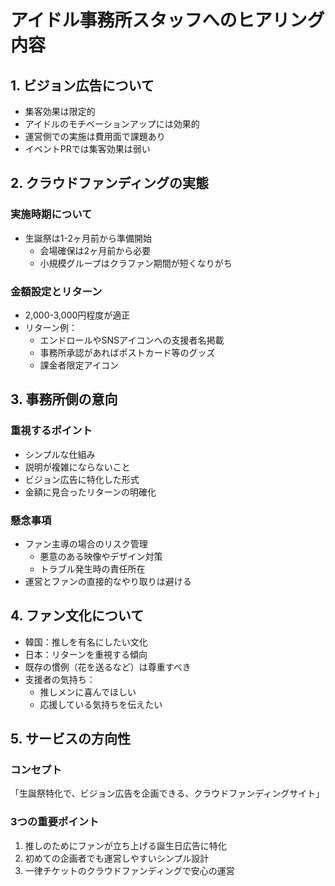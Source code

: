 # アイドル事務所スタッフへのヒアリング内容

## 1. ビジョン広告について
- 集客効果は限定的
- アイドルのモチベーションアップには効果的
- 運営側での実施は費用面で課題あり
- イベントPRでは集客効果は弱い

## 2. クラウドファンディングの実態
### 実施時期について
- 生誕祭は1-2ヶ月前から準備開始
  - 会場確保は2ヶ月前から必要
  - 小規模グループはクラファン期間が短くなりがち

### 金額設定とリターン
- 2,000-3,000円程度が適正
- リターン例：
  - エンドロールやSNSアイコンへの支援者名掲載
  - 事務所承認があればポストカード等のグッズ
  - 課金者限定アイコン

## 3. 事務所側の意向
### 重視するポイント
- シンプルな仕組み
- 説明が複雑にならないこと
- ビジョン広告に特化した形式
- 金額に見合ったリターンの明確化

### 懸念事項
- ファン主導の場合のリスク管理
  - 悪意のある映像やデザイン対策
  - トラブル発生時の責任所在
- 運営とファンの直接的なやり取りは避ける

## 4. ファン文化について
- 韓国：推しを有名にしたい文化
- 日本：リターンを重視する傾向
- 既存の慣例（花を送るなど）は尊重すべき
- 支援者の気持ち：
  - 推しメンに喜んでほしい
  - 応援している気持ちを伝えたい

## 5. サービスの方向性
### コンセプト
「生誕祭特化で、ビジョン広告を企画できる、クラウドファンディングサイト」

### 3つの重要ポイント
1. 推しのためにファンが立ち上げる誕生日広告に特化
2. 初めての企画者でも運営しやすいシンプル設計
3. 一律チケットのクラウドファンディングで安心の運営

